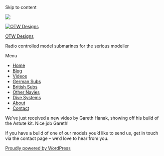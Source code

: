 Skip to content

![](/downloaded/images/cropped-home-back.jpg)

[![OTW Designs](/downloaded/images/cropped-fish-1.png)](/)

[OTW Designs](/)

Radio controlled model submarines for the serious modeller

Menu

  * [Home](/)
  * [Blog](/blog/)
  * [Videos](/videos/)
  * [German Subs](/#GermanSubs)
  * [British Subs](/#BritishSubs)
  * [Other Navies](/#OtherNavies)
  * [Dive Systems](/#DiveSystems)
  * [About](/about-2/)
  * [Contact](/contact-us/)

We’ve just received a new video by Gareth Hanak, showing off his build of the
Astute kit. Nice job Gareth!

If you have a build of one of our models you’d like to send us, get in touch
via the contact page – we’d love to hear from you.  

[ Proudly powered by WordPress ](https://en-gb.wordpress.org/)

